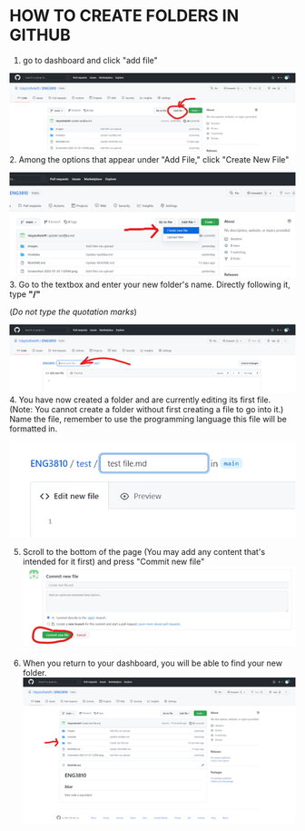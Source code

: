 <!--add alt text to images?-->
# HOW TO CREATE FOLDERS IN GITHUB
1. go to dashboard and click "add file"

![image](https://github.com/1daytotheleft/ENG3810/blob/main/images/1_add_file.png)
2. Among the options that appear under "Add File," click "Create New File"

![image](https://github.com/1daytotheleft/ENG3810/blob/main/images/2%20create%20file.png)
3. Go to the textbox and enter your new folder's name. Directly following it, type **"/"**

(*Do not type the quotation marks*)

![image](https://github.com/1daytotheleft/ENG3810/blob/main/images/3_name_folder.png)
4. You have now created a folder and are currently editing its first file. (Note: You cannot create a folder without first creating a file to go into it.) Name the file, remember to use the programming language this file will be formatted in.

![image](https://github.com/1daytotheleft/ENG3810/blob/main/images/4_slash_and_file.png)

5. Scroll to the bottom of the page (You may add any content that's intended for it first) and press "Commit new file"
![image](https://github.com/1daytotheleft/ENG3810/blob/main/images/5_commit_file.png)

6. When you return to your dashboard, you will be able to find your new folder.
![image](https://github.com/1daytotheleft/ENG3810/blob/main/images/7_from_main.png)
